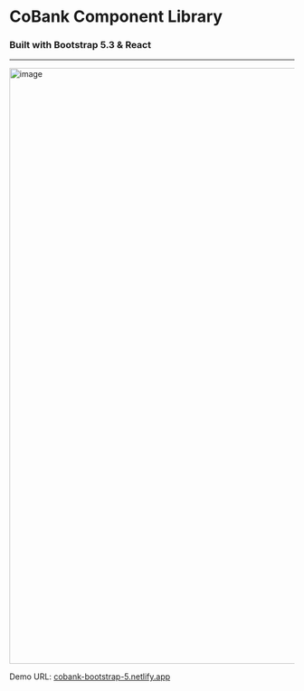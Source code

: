 # CoBank Component Library
### Built with Bootstrap 5.3 & React
---
<img width="1054" alt="image" src="https://github.com/ericthayer/bootstrap-5.3/assets/2737007/3e324958-edf9-45b9-adf9-589bb98268d7">

Demo URL: [cobank-bootstrap-5.netlify.app](https://cobank-bootstrap-5.netlify.app/)
